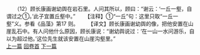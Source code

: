 　　（12）顾长康画谢幼舆在岩石里。人问其所以，顾曰：“谢云：‘一丘一壑，自谓过之①。’此子宜置丘壑中。”
　　【注释】①“一丘”句：这里只取“一丘一壑”义。参看《品藻》第17 则。
　　【译文】顾长康画谢幼舆的像，把他安置在山崖乱石中。有人问他什么原因，顾长康说：“谢幼舆说过：‘在一山一水问游乐，自以为超过他。’这位先生就该安置在山崖沟壑里。”
<br>[上一篇](21_11) [回卷首](21_00) [下一篇](21_13)
